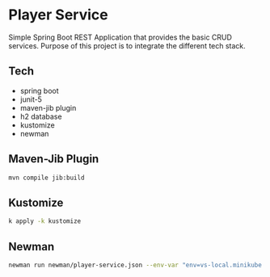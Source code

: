 # Player Service

Simple Spring Boot REST Application that provides the basic CRUD services. Purpose of this project is to integrate the different tech stack.

## Tech

- spring boot
- junit-5
- maven-jib plugin
- h2 database
- kustomize
- newman

## Maven-Jib Plugin

```sh
mvn compile jib:build
```

## Kustomize

```sh
k apply -k kustomize
```

## Newman

```sh
newman run newman/player-service.json --env-var "env=vs-local.minikube.com"
```

[//]: # (k create deployment players --image=registry.hub.docker.com/vsmuralidhar/player-service:latest --port=8080 --dry-run=client -o yaml >> deployment.yaml)
[//]: # (k create namespace develop --dry-run=client -o yaml >> namespace.yaml)


